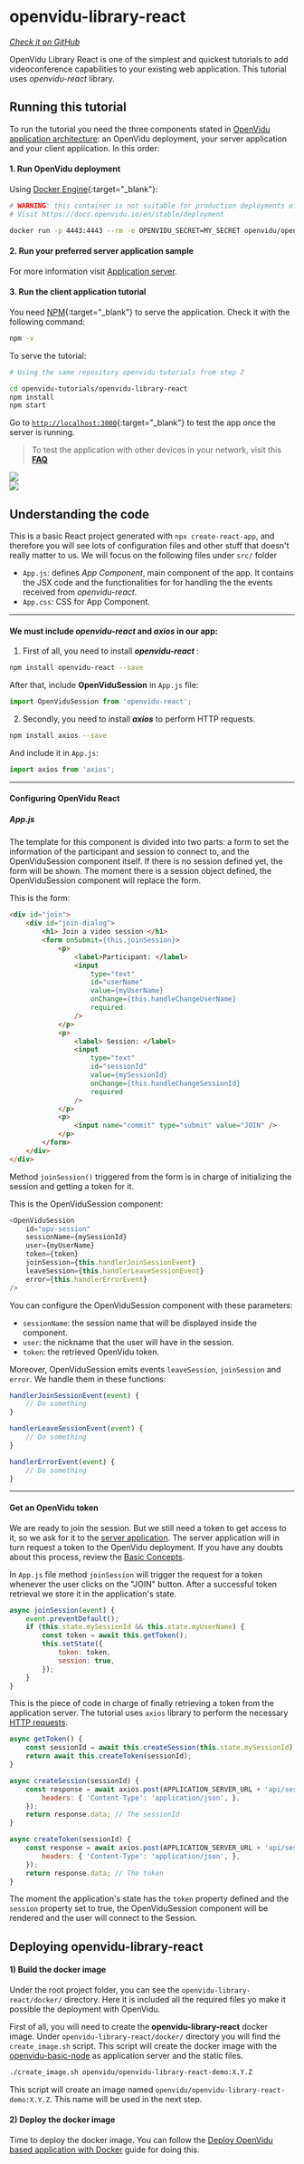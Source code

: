 # openvidu-library-react

<a href="https://github.com/OpenVidu/openvidu-tutorials/tree/master/openvidu-library-react" target="_blank"><i class="icon ion-social-github"> Check it on GitHub</i></a>

OpenVidu Library React is one of the simplest and quickest tutorials to add videoconference capabilities to your existing web application. This tutorial uses _openvidu-react_ library.

## Running this tutorial

To run the tutorial you need the three components stated in [OpenVidu application architecture](developing-your-video-app/#openvidu-application-architecture): an OpenVidu deployment, your server application and your client application. In this order:

#### 1. Run OpenVidu deployment

Using [Docker Engine](https://docs.docker.com/engine/){:target="_blank"}:

```bash
# WARNING: this container is not suitable for production deployments of OpenVidu
# Visit https://docs.openvidu.io/en/stable/deployment

docker run -p 4443:4443 --rm -e OPENVIDU_SECRET=MY_SECRET openvidu/openvidu-dev:2.29.0
```

#### 2. Run your preferred server application sample

For more information visit [Application server](application-server/).

<div id="application-server-wrapper"></div>
<script src="js/load-common-template.js" data-pathToFile="server-application-samples.html" data-elementId="application-server-wrapper" data-runAnchorScript="false" data-useCurrentVersion="true"></script>

#### 3. Run the client application tutorial

You need [NPM](https://docs.npmjs.com/downloading-and-installing-node-js-and-npm){:target="_blank"} to serve the application. Check it with the following command:

```bash
npm -v
```

To serve the tutorial:

```bash
# Using the same repository openvidu-tutorials from step 2

cd openvidu-tutorials/openvidu-library-react
npm install
npm start
```

Go to [`http://localhost:3000`](http://localhost:3000){:target="_blank"} to test the app once the server is running.

> To test the application with other devices in your network, visit this **[FAQ](troubleshooting/#3-test-applications-in-my-network-with-multiple-devices)**

<div class="row no-margin row-gallery">
	<div class="col-md-6">
		<a data-fancybox="gallery" data-type="image" class="fancybox-img" href="img/demos/openvidu-library-react1.png">
            <img class="img-responsive" src="img/demos/openvidu-library-react1.png">
        </a>
	</div>
	<div class="col-md-6">
		<a data-fancybox="gallery" data-type="image" class="fancybox-img" href="img/demos/openvidu-library-react2.png">
            <img class="img-responsive" src="img/demos/openvidu-library-react2.png">
        </a>
	</div>
</div>

## Understanding the code

This is a basic React project generated with `npx create-react-app`, and therefore you will see lots of configuration files and other stuff that doesn't really matter to us. We will focus on the following files under `src/` folder

-   `App.js`: defines _App Component_, main component of the app. It contains the JSX code and the functionalities for for handling the the events received from _openvidu-react_.
-   `App.css`: CSS for App Component.

---

#### We must include _openvidu-react_ and _axios_ in our app:

1) First of all, you need to install **_openvidu-react_** :

```bash
npm install openvidu-react --save
```

After that, include **OpenViduSession** in `App.js` file:

```javascript
import OpenViduSession from 'openvidu-react';
```

2) Secondly, you need to install **_axios_** to perform HTTP requests.

```bash
npm install axios --save
```
And include it in `App.js`:

```javascript
import axios from 'axios';
```

<hr>

#### Configuring OpenVidu React

##### App.js

The template for this component is divided into two parts: a form to set the information of the participant and session to connect to, and the OpenViduSession component itself. If there is no session defined yet, the form will be shown. The moment there is a session object defined, the OpenViduSession component will replace the form.

This is the form:

```html
<div id="join">
    <div id="join-dialog">
        <h1> Join a video session </h1>
        <form onSubmit={this.joinSession}>
            <p>
                <label>Participant: </label>
                <input
                    type="text"
                    id="userName"
                    value={myUserName}
                    onChange={this.handleChangeUserName}
                    required
                />
            </p>
            <p>
                <label> Session: </label>
                <input
                    type="text"
                    id="sessionId"
                    value={mySessionId}
                    onChange={this.handleChangeSessionId}
                    required
                />
            </p>
            <p>
                <input name="commit" type="submit" value="JOIN" />
            </p>
        </form>
    </div>
</div>
```

Method `joinSession()` triggered from the form is in charge of initializing the session and getting a token for it.

This is the OpenViduSession component:

```javascript
<OpenViduSession
    id="opv-session"
    sessionName={mySessionId}
    user={myUserName}
    token={token}
    joinSession={this.handlerJoinSessionEvent}
    leaveSession={this.handlerLeaveSessionEvent}
    error={this.handlerErrorEvent}
/>
```

You can configure the OpenViduSession component with these parameters:

-   `sessionName`: the session name that will be displayed inside the component.
-   `user`: the nickname that the user will have in the session.
-   `token`: the retrieved OpenVidu token.

Moreover, OpenViduSession emits events `leaveSession`, `joinSession` and `error`. We handle them in these functions:

```javascript
handlerJoinSessionEvent(event) {
    // Do something
}

handlerLeaveSessionEvent(event) {
    // Do something
}

handlerErrorEvent(event) {
    // Do something
}
```

---

#### Get an OpenVidu token

We are ready to join the session. But we still need a token to get access to it, so we ask for it to the [server application](application-server/). The server application will in turn request a token to the OpenVidu deployment. If you have any doubts about this process, review the [Basic Concepts](developing-your-video-app/#basic-concepts).

In `App.js` file method `joinSession` will trigger the request for a token whenever the user clicks on the "JOIN" button. After a successful token retrieval we store it in the application's state.

```javascript
async joinSession(event) {
    event.preventDefault();
    if (this.state.mySessionId && this.state.myUserName) {
        const token = await this.getToken();
        this.setState({
            token: token,
            session: true,
        });
    }
}
```

This is the piece of code in charge of finally retrieving a token from the application server. The tutorial uses `axios` library to perform the necessary [HTTP requests](application-server/#rest-endpoints).

```javascript
async getToken() {
    const sessionId = await this.createSession(this.state.mySessionId);
    return await this.createToken(sessionId);
}

async createSession(sessionId) {
    const response = await axios.post(APPLICATION_SERVER_URL + 'api/sessions', { customSessionId: sessionId }, {
        headers: { 'Content-Type': 'application/json', },
    });
    return response.data; // The sessionId
}

async createToken(sessionId) {
    const response = await axios.post(APPLICATION_SERVER_URL + 'api/sessions/' + sessionId + '/connections', {}, {
        headers: { 'Content-Type': 'application/json', },
    });
    return response.data; // The token
}
```

The moment the application's state has the `token` property defined and the `session` property set to true, the OpenViduSession component will be rendered and the user will connect to the Session.

## Deploying openvidu-library-react

#### 1) Build the docker image

Under the root project folder, you can see the `openvidu-library-react/docker/` directory. Here it is included all the required files yo make it possible the deployment with OpenVidu.

First of all, you will need to create the **openvidu-library-react** docker image. Under `openvidu-library-react/docker/` directory you will find the `create_image.sh` script. This script will create the docker image with the [openvidu-basic-node](application-server/openvidu-basic-node/) as application server and the static files.

```bash
./create_image.sh openvidu/openvidu-library-react-demo:X.Y.Z
```

This script will create an image named `openvidu/openvidu-library-react-demo:X.Y.Z`. This name will be used in the next step.

#### 2) Deploy the docker image

Time to deploy the docker image. You can follow the [Deploy OpenVidu based application with Docker](/deployment/deploying-openvidu-apps/#with-docker) guide for doing this.


<link rel="stylesheet" href="https://cdnjs.cloudflare.com/ajax/libs/fancybox/3.1.20/jquery.fancybox.min.css" />
<script src="https://cdnjs.cloudflare.com/ajax/libs/fancybox/3.1.20/jquery.fancybox.min.js"></script>
<script type='text/javascript' src='js/fancybox-setup.js'></script>
